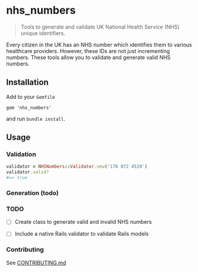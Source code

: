 # nhs_numbers

> Tools to generate and validate UK National Health Service (NHS) unique identifiers.

Every citizen in the UK has an NHS number which identifies them to various healthcare providers. However, these IDs are not just incrementing numbers. These tools allow you to validate and generate valid NHS numbers.

## Installation

Add to your `Gemfile`

```
gem 'nhs_numbers'
```

and run `bundle install`.


## Usage

### Validation

```ruby
validator = NHSNumbers::Validator.new('178 072 4519')
validator.valid?
#=> true
```

### Generation (todo)

### TODO
- [ ] Create class to generate valid and invalid NHS numbers
- [ ] Include a native Rails validator to validate Rails models


### Contributing

See [CONTRIBUTING.md](CONTRIBUTING.md)
